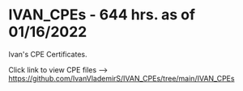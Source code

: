# IVAN_CPEs - 644 hrs. as of 01/16/2022
Ivan's CPE Certificates. 

Click link to view CPE files --> https://github.com/IvanVlademirS/IVAN_CPEs/tree/main/IVAN_CPEs
